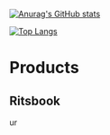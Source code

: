 <!-- githubのステータス -->
[![Anurag's GitHub stats](https://github-readme-stats.vercel.app/api?username=sisosyunya&count_private=true&theme=tokyonight&hide=stars,prs,issues&show_icons=true)](https://github.com/sisosyunya/github-readme-stats)
<!-- 言語のグラフ -->
[![Top Langs](https://github-readme-stats.vercel.app/api/top-langs/?username=sisosyunya&layout=compact&theme=tokyonight)](https://github.com/anuraghazra/github-readme-stats)

<h1>Products</h1>
<h2>Ritsbook</h2>
<p>ur</p>
<a link="https://ritsbook.netlify.app/landing"></a>
<!-- トロフィー -->
<!-- [![trophy](https://github-profile-trophy.vercel.app/?username=RedRing1979&margin-w=0)](https://github.com/sisosyunya/github-profile-trophy) -->


<!-- https://komarev.com/ghpvc/?username=sisosyunya
https://github-profile-summary-cards.vercel.app/api/cards/profile-details?username=sisosyunbya&theme=dracula -->

<!-- **sisosyunya/sisosyunya** is a ✨ _special_ ✨ repository because its `README.md` (this file) appears on your GitHub profile.

Here are some ideas to get you started:

- 🔭 I’m currently working on ...
- 🌱 I’m currently learning ...
- 👯 I’m looking to collaborate on ...
- 🤔 I’m looking for help with ...
- 💬 Ask me about ...
- 📫 How to reach me: ...
- 😄 Pronouns: ...
- ⚡ Fun fact: ...
 -->

